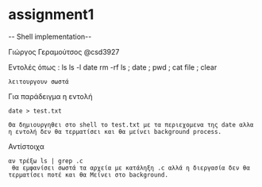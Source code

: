# assignment1

-- Shell implementation-- 

Γιώργος Γεραμούτσος
@csd3927


Εντολές όπως :
    ls 
    ls -l
    date 
    rm -rf 
    ls ; date ; pwd ; cat file ; clear 

    λειτουργουν σωστά

Για παράδειγμα η εντολή 

    date > test.txt 

    Θα δημιουργηθει στο shell το test.txt με τα περιεχομενα της date αλλα η εντολή δεν θα τερματίσει και θα μείνει background process.

Αντίστοιχα

    αν τρέξω ls | grep .c 
     θα εμφανίσει σωστά τα αρχεία με κατάληξη .c αλλά η διεργασία δεν θα τερματίσει ποτέ και θα Μείνει στο background. 



